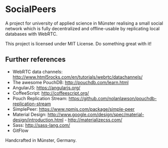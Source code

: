 # SocialPeers
A project for university of applied science in Münster realising a small social network which is fully decentralized and offline-usable by replicating local databases with WebRTC.

This project is licensed under MIT License. Do something great with it!

## Further references
- WebRTC data channels: http://www.html5rocks.com/en/tutorials/webrtc/datachannels/
- The awesome PouchDB: http://pouchdb.com/learn.html
- AngularJS: https://angularjs.org/
- CoffeeScript: http://coffeescript.org/
- Pouch Replication Stream: https://github.com/nolanlawson/pouchdb-replication-stream
- SimplePeer: https://www.npmjs.com/package/simple-peer
- Material Design: http://www.google.com/design/spec/material-design/introduction.html - http://materializecss.com/
- Sass: http://sass-lang.com/
- GitFlow


Handcrafted in Münster, Germany.